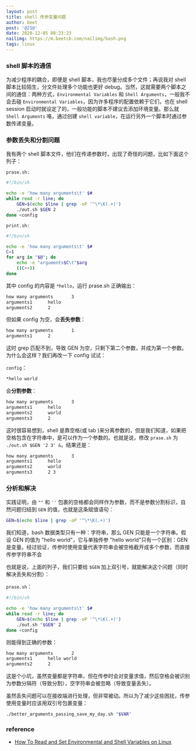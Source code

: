 ```yaml
---
layout: post
title: shell 传参变量问题
author: beet
post: '@21@'
date: 2020-12-05 08:23:23
nailimg: https://m.beetcb.com/nailimg/bash.png
tags: linux
---
```


### shell 脚本的通信

为减少程序的耦合，即便是 shell 脚本，我也尽量分成多个文件；再说我对 shell 脚本比较陌生，分文件处理多个功能也更好 debug。当然，这就需要两个脚本之间的通信：两种方式，`Environmental Variables` 和
`Shell Arguments`，一般我不会去碰 `Environmental Variables`，因为许多程序的配置依赖于它们，也在 shell session 启动时就设定了的，一般功能的脚本不建议去添加环境变量。那么就 `Shell Arguments` 咯，通过创建 `shell variable`，在运行另外一个脚本时通过参数传递变量。

### 参数丢失和分割问题

我有两个 shell 脚本文件，他们在传递参数时，出现了奇怪的问题，比如下面这个列子：

`prase.sh:`

```bash
#!/bin/sh

echo -e 'how many arguments\t' $#
while read -r line; do
    GEN=$(echo $line | grep -oP '^\*\K(.+)')
    ./out.sh $GEN 2
done <config
```

`print.sh:`

```bash
#!/bin/sh

echo -e 'how many arguments\t' $#
C=1
for arg in "$@"; do
    echo -e "arguments$C\t"$arg
    ((C++))
done
```

其中 config 的内容是 `*hello`，运行 prase.sh 正确输出：

```bash
how many arguments       3
arguments1      hello
arguments2      2
```

但如果 config 为空，会**丢失参数**：

```bash
how many arguments       1
arguments1      2
```

这时 grep 匹配不到，导致 GEN 为空，只剩下第二个参数，并成为第一个参数。为什么会这样？我们再改一下 config 试试：

`config`：

```bash
*hello world
```

会**分割参数**：

```bash
how many arguments       3
arguments1      hello
arguments2      world
arguments3      2
```

这时很容易想到，shell 是靠空格(或 tab )来分离参数的，但是我们知道，如果把空格包含在字符串中，是可以作为一个参数的。也就是说，修改 `prase.sh` 为 `./out.sh $GEN '2 3' &`，结果还是：

```bash
how many arguments       3
arguments1      hello
arguments2      world
arguments3      2 3
```

### 分析和解决

实践证明，由 `""` 和 `''` 包裹的空格都会同样作为参数，而不是参数分割标识，自然问题归结到 `GEN` 的值，也就是这条赋值语句：

```bash
GEN=$(echo $line | grep -oP '^\*\K(.+)')
```

我们知道，bash 数据类型只有一种：字符串，那么 GEN 只能是一个字符串。假设 GEN 的值为 "hello world"，它与单独传参 "hello world"只有一个区别：GEN 是变量。经过验证，传参时使用变量代表字符串会被空格截开成多个参数，而直接传参字符串不会

也就是说，上面的列子，我们只要给 `$GEN` 加上双引号，就能解决这个问题（同时解决丢失和分割）：

`prase.sh`：

```bash
#!/bin/sh

echo -e 'how many arguments\t' $#
while read -r line; do
    GEN=$(echo $line | grep -oP '^\*\K(.+)')
    ./out.sh "$GEN" 2
done <config
```

则能得到正确的参数：

```bash
how many arguments       2
arguments1      hello world
arguments2      2
```

这是个小坑，虽然变量都是字符串，但在传参时会对变量求值，然后空格会被识别为参数分隔符（导致分割），空字符串会被忽略（导致变量丢失）。

虽然丢失问题可以在接收端进行处理，但非常被动。所以为了减少这些困扰，传参使用变量时应该用双引号包裹变量：

```bash
./better_arguments_passing_save_my_day.sh "$VAR"
```

### reference

- [How To Read and Set Environmental and Shell Variables on Linux](https://www.digitalocean.com/community/tutorials/how-to-read-and-set-environmental-and-shell-variables-on-linux)
